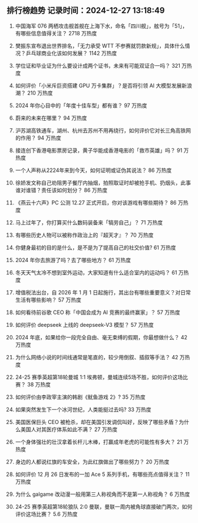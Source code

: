
## 排行榜趋势 记录时间：2024-12-27 13:18:49
  
  1. 中国海军 076 两栖攻击舰首舰在上海下水，命名「四川舰」，舷号为「51」，有哪些信息值得关注？ 2718 万热度
    
  2. 樊振东宣布退出世界排名，「无力承受 WTT 不参赛就罚款新规」，具体什么情况？乒乓球商业化该如何发展？ 1142 万热度
    
  3. 学位证和毕业证为什么要设计成两个证书，未来有可能双证合一吗？ 321 万热度
    
  4. 如何评价「小米斥巨资搭建 GPU 万卡集群」？是否将引领 AI 大模型发展新浪潮？ 210 万热度
    
  5. 2024 年你心目中的「年度十佳车型」都有谁？ 97 万热度
    
  6. 蔚来的未来在哪里？ 94 万热度
    
  7. 沪苏湖高铁通车，湖州、杭州去苏州不用再绕行，如何评价它对长三角高铁网的作用？ 94 万热度
    
  8. 接连创下香港电影票房记录，黄子华能成香港电影的「救市英雄」吗？ 91 万热度
    
  9. 一个人声称从2224年来到今天，如何证明或证伪其说法？ 86 万热度
    
  10. 徐娇发文称自己劝阻男子餐厅内抽烟，拍照取证时却被抢手机、扔烟头，此事谁对谁错？责任该如何划分？ 86 万热度
    
  11. 《燕云十六声》PC 公测 12.27 正式开启，你对该游戏有哪些期待？ 86 万热度
    
  12. 马上过年了，你打算买什么数码装备来「犒劳自己」？ 71 万热度
    
  13. 有哪些历史人物可以被称作政治上的『超天才』？ 70 万热度
    
  14. 你健身最初的目的是什么，是不是为了提高自己的社交价值? 61 万热度
    
  15. 2024 年你去旅游了吗？去了哪些地方？ 61 万热度
    
  16. 冬天天气太冷不想到室外运动，大家知道有什么适合室内的运动吗？ 61 万热度
    
  17. 增值税法出台，自 2026 年 1 月 1 日起施行，其出台有哪些重要意义？对日常生活有哪些影响？ 57 万热度
    
  18. 如何看待前谷歌 CEO 称「中国会成为 AI 竞赛的最终赢家」？ 57 万热度
    
  19. 如何评价 deepseek 上线的 deepseek-V3 模型？ 57 万热度
    
  20. 2024 年底，如果给你一段完全自由、毫无束缚的假期，你最想做什么？ 42 万热度
    
  21. 为什么网络小说的时间线通常是笔直的，较少用倒叙、插叙等手法？ 42 万热度
    
  22. 24-25 赛季英超第18轮曼城 1:1 埃弗顿，曼城连续5场不胜，如何评价这场比赛？ 38 万热度
    
  23. 如何评价由李政宰主演的韩剧《鱿鱼游戏 2》? 35 万热度
    
  24. 如果突然发生下一个冰河世纪，人类能挺过去吗? 33 万热度
    
  25. 美国医保巨头 CEO 被枪杀，却在美国引发调侃叫好，反映了哪些矛盾？为什么美国人对其医疗体系如此不满？ 27 万热度
    
  26. 一个身体强壮的壮汉拿着长杆儿木棒，打赢成年老虎的可能性有多大？ 21 万热度
    
  27. 身边的人都说红旗的车安全，为此红旗做出了哪些努力？ 20 万热度
    
  28. 如何评价 12 月 26 日发布的一加 Ace 5 系列手机，有哪些亮点值得关注？ 11 万热度
    
  29. 为什么 galgame 改动漫一般用第三人称视角而不是第一人称视角？ 6 万热度
    
  30. 24-25 赛季英超第18轮狼队 2:0 曼联，曼联一周内被角球直接破门两次，如何评价这场比赛？ 5.6 万热度
    
